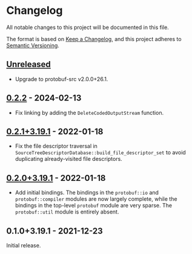 # Changelog

All notable changes to this project will be documented in this file.

The format is based on [Keep a Changelog], and this project adheres to [Semantic
Versioning].

<!-- #release:next-header -->

## [Unreleased] <!-- #release:date -->

* Upgrade to protobuf-src v2.0.0+26.1.

## [0.2.2] - 2024-02-13

* Fix linking by adding the `DeleteCodedOutputStream` function.

## [0.2.1+3.19.1] - 2022-01-18

* Fix the file descriptor traversal in
 `SourceTreeDescriptorDatabase::build_file_descriptor_set` to avoid duplicating
 already-visited file descriptors.

## [0.2.0+3.19.1] - 2022-01-18

* Add initial bindings. The bindings in the `protobuf::io` and
  `protobuf::compiler` modules are now largely complete, while the bindings in
  the top-level `protobuf` module are very sparse. The `protobuf::util` module
  is entirely absent.

## 0.1.0+3.19.1 - 2021-12-23

Initial release.

<!-- #release:next-url -->
[Unreleased]: https://github.com/MaterializeInc/rust-protobuf-native/compare/protobuf-native-v0.2.2...HEAD
[0.2.2]: https://github.com/MaterializeInc/rust-protobuf-native/compare/protobuf-native-v0.2.1+3.19.1...protobuf-native-v0.2.2
[0.2.1+3.19.1]: https://github.com/MaterializeInc/rust-protobuf-native/compare/protobuf-native-v0.2.0+3.19.1...protobuf-native-v0.2.1+3.19.1
[0.2.0+3.19.1]: https://github.com/MaterializeInc/rust-protobuf-native/compare/protobuf-native-v0.1.0+3.19.1...protobuf-native-v0.2.0+3.19.1

[Keep a Changelog]: https://keepachangelog.com/en/1.0.0/
[Semantic Versioning]: https://semver.org/spec/v2.0.0.html
